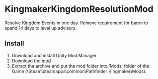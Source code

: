 # KingmakerKingdomResolutionMod
Resolve Kingdom Events in one day. Remove requirement for baron to spend 14 days to level up advisors.
## Install
1. Download and install Unity Mod Manager﻿
2. Download the [mod](https://github.com/spacehamster/KingmakerVisualAdjustmentsMod/releases)
3. Extract the archive and put the mod folder into 'Mods' folder of the Game (\Steam\steamapps\common\Pathfinder Kingmaker\Mods).
